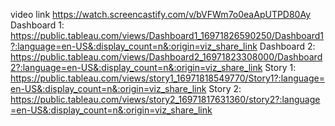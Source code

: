 video link
https://watch.screencastify.com/v/bVFWm7o0eaApUTPD80Ay
Dashboard 1: https://public.tableau.com/views/Dashboard1_16971826590250/Dashboard1?:language=en-US&:display_count=n&:origin=viz_share_link
Dashboard 2: https://public.tableau.com/views/Dashboard2_16971823308000/Dashboard2?:language=en-US&:display_count=n&:origin=viz_share_link
Story 1: https://public.tableau.com/views/story1_16971818549770/Story1?:language=en-US&:display_count=n&:origin=viz_share_link 
Story 2: https://public.tableau.com/views/story2_16971817631360/story2?:language=en-US&:display_count=n&:origin=viz_share_link
